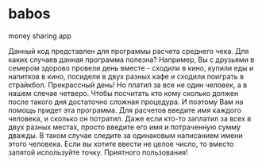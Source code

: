 # babos
money sharing app


 Данный код представлен для программы расчета среднего чека. 
 Для каких случаев данная программа полезна? Например, Вы с друзьями в семером здорово провели день вместе - сходили в кино, купили еды и напитков в кино, посидели в двух разных кафе и сходили поиграть в страйкбол. Прекрассный день! Но платил за все не один человек, а в нашем слечае четверо. Чтобы посчитать кто кому сколько должен после такого дня достаточно сложная процедура. И поэтому Вам на помощь придет эта программа. 
 Для расчетов введите имя каждого человека, и сколько он потратил. Даже если кто-то заплатил за всех в двух разных местах, просто введите его имя и потраченную сумму дважды. В таком случае следите за одинаковым написанием имени этого человека. Если вы хотите ввести не целое число, то вместо запятой используйте точку.
 Приятного пользования!
